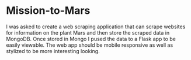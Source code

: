 # Mission-to-Mars
I was asked to create a web scraping application that can scrape websites for information on the plant Mars and then store the scraped data in MongoDB. Once stored in Mongo I pused the data to a Flask app to be easily viewable. The web app should be mobile responsive as well as stylized to be more interesting looking.
